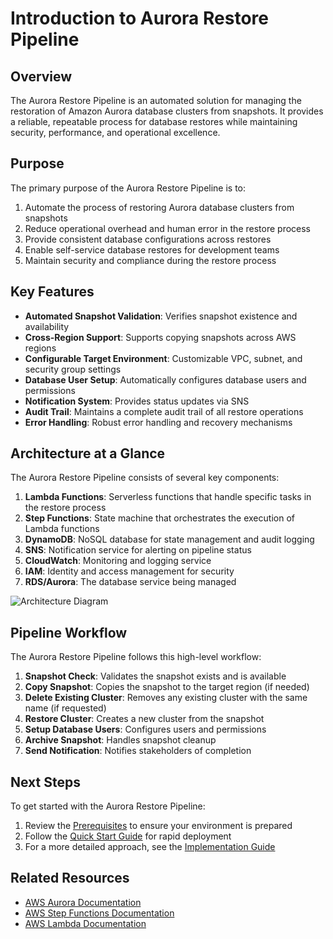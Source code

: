 # Introduction to Aurora Restore Pipeline

## Overview

The Aurora Restore Pipeline is an automated solution for managing the restoration of Amazon Aurora database clusters from snapshots. It provides a reliable, repeatable process for database restores while maintaining security, performance, and operational excellence.

## Purpose

The primary purpose of the Aurora Restore Pipeline is to:

1. Automate the process of restoring Aurora database clusters from snapshots
2. Reduce operational overhead and human error in the restore process
3. Provide consistent database configurations across restores
4. Enable self-service database restores for development teams
5. Maintain security and compliance during the restore process

## Key Features

- **Automated Snapshot Validation**: Verifies snapshot existence and availability
- **Cross-Region Support**: Supports copying snapshots across AWS regions
- **Configurable Target Environment**: Customizable VPC, subnet, and security group settings
- **Database User Setup**: Automatically configures database users and permissions
- **Notification System**: Provides status updates via SNS
- **Audit Trail**: Maintains a complete audit trail of all restore operations
- **Error Handling**: Robust error handling and recovery mechanisms

## Architecture at a Glance

The Aurora Restore Pipeline consists of several key components:

1. **Lambda Functions**: Serverless functions that handle specific tasks in the restore process
2. **Step Functions**: State machine that orchestrates the execution of Lambda functions
3. **DynamoDB**: NoSQL database for state management and audit logging
4. **SNS**: Notification service for alerting on pipeline status
5. **CloudWatch**: Monitoring and logging service
6. **IAM**: Identity and access management for security
7. **RDS/Aurora**: The database service being managed

![Architecture Diagram](../architecture/images/architecture_overview.png)

## Pipeline Workflow

The Aurora Restore Pipeline follows this high-level workflow:

1. **Snapshot Check**: Validates the snapshot exists and is available
2. **Copy Snapshot**: Copies the snapshot to the target region (if needed)
3. **Delete Existing Cluster**: Removes any existing cluster with the same name (if requested)
4. **Restore Cluster**: Creates a new cluster from the snapshot
5. **Setup Database Users**: Configures users and permissions
6. **Archive Snapshot**: Handles snapshot cleanup
7. **Send Notification**: Notifies stakeholders of completion

## Next Steps

To get started with the Aurora Restore Pipeline:

1. Review the [Prerequisites](./02_prerequisites.md) to ensure your environment is prepared
2. Follow the [Quick Start Guide](./03_quick_start.md) for rapid deployment
3. For a more detailed approach, see the [Implementation Guide](../implementation_guide/01_prerequisites.md)

## Related Resources

- [AWS Aurora Documentation](https://docs.aws.amazon.com/AmazonRDS/latest/AuroraUserGuide/CHAP_AuroraOverview.html)
- [AWS Step Functions Documentation](https://docs.aws.amazon.com/step-functions/latest/dg/welcome.html)
- [AWS Lambda Documentation](https://docs.aws.amazon.com/lambda/latest/dg/welcome.html) 